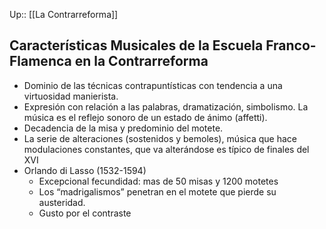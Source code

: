 Up:: [[La Contrarreforma]]

## Características Musicales de la Escuela Franco-Flamenca en la Contrarreforma

- Dominio de las técnicas contrapuntísticas con tendencia a una virtuosidad manierista.
- Expresión con relación a las palabras, dramatización, simbolismo. La música es el reflejo sonoro de un estado de ánimo (affetti).
- Decadencia de la misa y predominio del motete.
- La serie de alteraciones (sostenidos y bemoles), música que hace modulaciones constantes, que va alterándose es típico de finales del XVI 
- Orlando di Lasso (1532-1594)
	- Excepcional fecundidad: mas de 50 misas y 1200 motetes
	- Los “madrigalismos” penetran en el motete que pierde su austeridad.
	- Gusto por el contraste